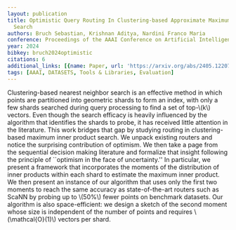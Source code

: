 ```yaml
---
layout: publication
title: Optimistic Query Routing In Clustering-based Approximate Maximum Inner Product
  Search
authors: Bruch Sebastian, Krishnan Aditya, Nardini Franco Maria
conference: Proceedings of the AAAI Conference on Artificial Intelligence
year: 2024
bibkey: bruch2024optimistic
citations: 6
additional_links: [{name: Paper, url: 'https://arxiv.org/abs/2405.12207'}]
tags: [AAAI, DATASETS, Tools & Libraries, Evaluation]
---
```

Clustering-based nearest neighbor search is an effective method in which
points are partitioned into geometric shards to form an index, with only a few
shards searched during query processing to find a set of top-\\(k\\) vectors. Even
though the search efficacy is heavily influenced by the algorithm that
identifies the shards to probe, it has received little attention in the
literature. This work bridges that gap by studying routing in clustering-based
maximum inner product search. We unpack existing routers and notice the
surprising contribution of optimism. We then take a page from the sequential
decision making literature and formalize that insight following the principle
of ``optimism in the face of uncertainty.'' In particular, we present a
framework that incorporates the moments of the distribution of inner products
within each shard to estimate the maximum inner product. We then present an
instance of our algorithm that uses only the first two moments to reach the
same accuracy as state-of-the-art routers such as ScaNN by probing up to \\(50%\\)
fewer points on benchmark datasets. Our algorithm is also space-efficient: we
design a sketch of the second moment whose size is independent of the number of
points and requires \\(\mathcal\{O\}(1)\\) vectors per shard.